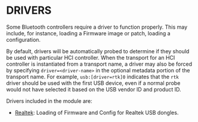 DRIVERS
=======

Some Bluetooth controllers require a driver to function properly.
This may include, for instance, loading a Firmware image or patch,
loading a configuration.

By default, drivers will be automatically probed to determine if they should be
used with particular HCI controller.
When the transport for an HCI controller is instantiated from a transport name,
a driver may also be forced by specifying ``driver=<driver-name>`` in the optional
metadata portion of the transport name. For example,
``usb:[driver=rtk]0`` indicates that the ``rtk`` driver should be used with the
first USB device, even if a normal probe would not have selected it based on the
USB vendor ID and product ID.

Drivers included in the module are:

  * [Realtek](realtek.md): Loading of Firmware and Config for Realtek USB dongles.